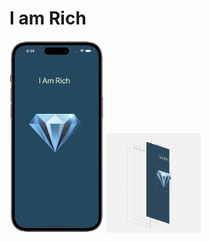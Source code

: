 # I am Rich

<img src="https://github.com/luoguofeng0401/20240508-I-am-Rich/blob/main/Demo.png?raw=true" alt="我的圖片" width="30%" height="30%">
<img src="https://github.com/luoguofeng0401/20240508-I-am-Rich/blob/main/%20Debug%20View%20Hierarchy.png?raw=true" alt="我的圖片" width="30%" height="30%">


